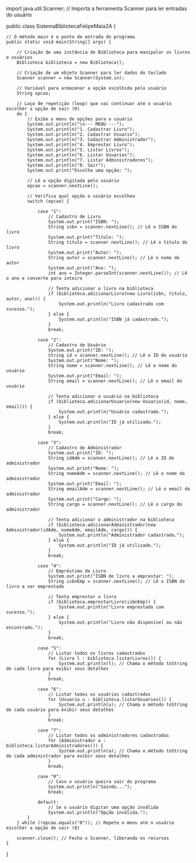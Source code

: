 import java.util.Scanner; // Importa a ferramenta Scanner para ler entradas do usuário

public class SistemaBibliotecaFelipeMaia2A {
    
    // O método main é o ponto de entrada do programa
    public static void main(String[] args) {
        
        // Criação de uma instância de Biblioteca para manipular os livros e usuários
        Biblioteca biblioteca = new Biblioteca();

        // Criação de um objeto Scanner para ler dados do teclado
        Scanner scanner = new Scanner(System.in);
        
        // Variável para armazenar a opção escolhida pelo usuário
        String opcao;

        // Laço de repetição (loop) que vai continuar até o usuário escolher a opção de sair (0)
        do {
            // Exibe o menu de opções para o usuário
            System.out.println("\n--- MENU ---");
            System.out.println("1. Cadastrar Livro");
            System.out.println("2. Cadastrar Usuario");
            System.out.println("3. Cadastrar Administrador");
            System.out.println("4. Emprestar Livro");
            System.out.println("5. Listar Livros");
            System.out.println("6. Listar Usuarios");
            System.out.println("7. Listar Administradores");
            System.out.println("0. Sair");
            System.out.print("Escolha uma opção: ");
            
            // Lê a opção digitada pelo usuário
            opcao = scanner.nextLine();

            // Verifica qual opção o usuário escolheu
            switch (opcao) {
                
                case "1":
                    // Cadastro de Livro
                    System.out.print("ISBN: ");
                    String isbn = scanner.nextLine(); // Lê o ISBN do livro
                    System.out.print("Título: ");
                    String titulo = scanner.nextLine(); // Lê o título do livro
                    System.out.print("Autor: ");
                    String autor = scanner.nextLine(); // Lê o nome do autor
                    System.out.print("Ano: ");
                    int ano = Integer.parseInt(scanner.nextLine()); // Lê o ano e converte para inteiro
                    
                    // Tenta adicionar o livro na biblioteca
                    if (biblioteca.adicionarLivro(new Livro(isbn, titulo, autor, ano))) {
                        System.out.println("Livro cadastrado com sucesso.");
                    } else {
                        System.out.println("ISBN já cadastrado.");
                    }
                    break;

                case "2":
                    // Cadastro de Usuário
                    System.out.print("ID: ");
                    String id = scanner.nextLine(); // Lê o ID do usuário
                    System.out.print("Nome: ");
                    String nome = scanner.nextLine(); // Lê o nome do usuário
                    System.out.print("Email: ");
                    String email = scanner.nextLine(); // Lê o email do usuário
                    
                    // Tenta adicionar o usuário na biblioteca
                    if (biblioteca.adicionarUsuario(new Usuario(id, nome, email))) {
                        System.out.println("Usuário cadastrado.");
                    } else {
                        System.out.println("ID já utilizado.");
                    }
                    break;

                case "3":
                    // Cadastro de Administrador
                    System.out.print("ID: ");
                    String idAdm = scanner.nextLine(); // Lê o ID do administrador
                    System.out.print("Nome: ");
                    String nomeAdm = scanner.nextLine(); // Lê o nome do administrador
                    System.out.print("Email: ");
                    String emailAdm = scanner.nextLine(); // Lê o email do administrador
                    System.out.print("Cargo: ");
                    String cargo = scanner.nextLine(); // Lê o cargo do administrador
                    
                    // Tenta adicionar o administrador na biblioteca
                    if (biblioteca.adicionarAdministrador(new Administrador(idAdm, nomeAdm, emailAdm, cargo))) {
                        System.out.println("Administrador cadastrado.");
                    } else {
                        System.out.println("ID já utilizado.");
                    }
                    break;

                case "4":
                    // Empréstimo de Livro
                    System.out.print("ISBN do livro a emprestar: ");
                    String isbnEmp = scanner.nextLine(); // Lê o ISBN do livro a ser emprestado
                    
                    // Tenta emprestar o livro
                    if (biblioteca.emprestarLivro(isbnEmp)) {
                        System.out.println("Livro emprestado com sucesso.");
                    } else {
                        System.out.println("Livro não disponível ou não encontrado.");
                    }
                    break;

                case "5":
                    // Listar todos os livros cadastrados
                    for (Livro l : biblioteca.listarLivros()) {
                        System.out.println(l); // Chama o método toString de cada livro para exibir seus detalhes
                    }
                    break;

                case "6":
                    // Listar todos os usuários cadastrados
                    for (Usuario u : biblioteca.listarUsuarios()) {
                        System.out.println(u); // Chama o método toString de cada usuário para exibir seus detalhes
                    }
                    break;

                case "7":
                    // Listar todos os administradores cadastrados
                    for (Administrador a : biblioteca.listarAdministradores()) {
                        System.out.println(a); // Chama o método toString de cada administrador para exibir seus detalhes
                    }
                    break;

                case "0":
                    // Caso o usuário queira sair do programa
                    System.out.println("Saindo...");
                    break;

                default:
                    // Se o usuário digitar uma opção inválida
                    System.out.println("Opção inválida.");
            }
        } while (!opcao.equals("0")); // Repete o menu até o usuário escolher a opção de sair (0)

        scanner.close(); // Fecha o Scanner, liberando os recursos
    }
}
